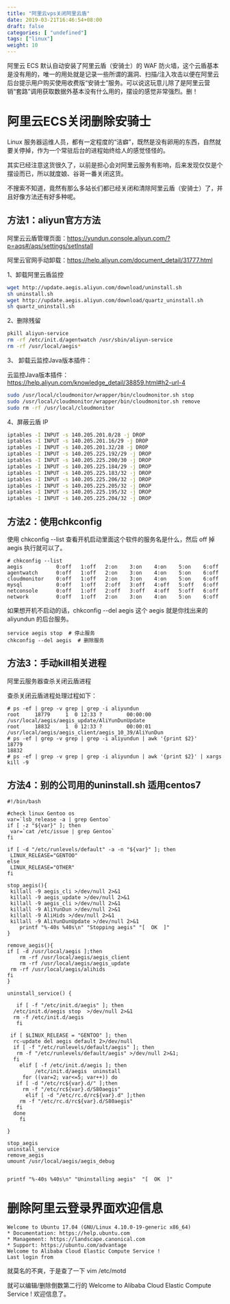 ```yaml
---
title: "阿里云vps关闭阿里云盾"
date: 2019-03-21T16:46:54+08:00
draft: false
categories: [ "undefined"]
tags: ["linux"]
weight: 10
---
```


阿里云 ECS 默认自动安装了阿里云盾（安骑士）的 WAF 防火墙，这个云盾基本是没有用的，唯一的用处就是记录一些所谓的漏洞、扫描/注入攻击以便在阿里云后台提示用户购买使用收费版“安骑士”服务。可以说这玩意儿除了是阿里云营销“套路”调用获取数据外基本没有什么用的，摆设的感觉非常强烈。删！
<!--more-->



# 阿里云ECS关闭删除安骑士

Linux 服务器运维人员，都有一定程度的“洁癖”，既然是没有卵用的东西，自然就要关停掉，作为一个常驻后台的进程始终给人的感觉怪怪的。

其实已经注意这货很久了，以前是担心会对阿里云服务有影响，后来发现仅仅是个摆设而已，所以就度娘、谷哥一番关闭这货。

不搜索不知道，竟然有那么多站长们都已经关闭和清除阿里云盾（安骑士）了，并且好像方法还有好多种呢。

## 方法1：aliyun官方方法

阿里云云盾管理页面：https://yundun.console.aliyun.com/?p=aqs#/aqs/settings/setInstall

阿里云官网手动卸载：https://help.aliyun.com/document_detail/31777.html

1、卸载阿里云盾监控

```bash
wget http://update.aegis.aliyun.com/download/uninstall.sh
sh uninstall.sh
wget http://update.aegis.aliyun.com/download/quartz_uninstall.sh
sh quartz_uninstall.sh
```

2、删除残留

```bash
pkill aliyun-service
rm -rf /etc/init.d/agentwatch /usr/sbin/aliyun-service
rm -rf /usr/local/aegis*
```

3、 卸载云监控Java版本插件：

云监控Java版本插件： https://help.aliyun.com/knowledge_detail/38859.html#h2-url-4

```bash
sudo /usr/local/cloudmonitor/wrapper/bin/cloudmonitor.sh stop
sudo /usr/local/cloudmonitor/wrapper/bin/cloudmonitor.sh remove
sudo rm -rf /usr/local/cloudmonitor
```

4、屏蔽云盾 IP​

```bash
iptables -I INPUT -s 140.205.201.0/28 -j DROP
iptables -I INPUT -s 140.205.201.16/29 -j DROP
iptables -I INPUT -s 140.205.201.32/28 -j DROP
iptables -I INPUT -s 140.205.225.192/29 -j DROP
iptables -I INPUT -s 140.205.225.200/30 -j DROP
iptables -I INPUT -s 140.205.225.184/29 -j DROP
iptables -I INPUT -s 140.205.225.183/32 -j DROP
iptables -I INPUT -s 140.205.225.206/32 -j DROP
iptables -I INPUT -s 140.205.225.205/32 -j DROP
iptables -I INPUT -s 140.205.225.195/32 -j DROP
iptables -I INPUT -s 140.205.225.204/32 -j DROP
```

## 方法2：使用chkconfig

使用 chkconfig --list 查看开机启动里面这个软件的服务名是什么，然后 off 掉 aegis 执行就可以了。

```
# chkconfig --list
aegis           0:off   1:off   2:on    3:on    4:on    5:on    6:off
agentwatch      0:off   1:off   2:on    3:on    4:on    5:on    6:off
cloudmonitor    0:off   1:off   2:on    3:on    4:on    5:on    6:off
mysql           0:off   1:off   2:off   3:off   4:off   5:off   6:off
netconsole      0:off   1:off   2:off   3:off   4:off   5:off   6:off
network         0:off   1:off   2:on    3:on    4:on    5:on    6:off
```

如果想开机不启动的话，chkconfig --del aegis 这个 aegis 就是你找出来的 aliyundun 的后台服务。

```
service aegis stop  # 停止服务
chkconfig --del aegis  # 删除服务
```
 
## 方法3：手动kill相关进程

阿里云服务器查杀关闭云盾进程

查杀关闭云盾进程处理过程如下：

```
# ps -ef | grep -v grep | grep -i aliyundun
root     18779     1  0 12:33 ?        00:00:00 /usr/local/aegis/aegis_update/AliYunDunUpdate
root     18832     1  0 12:33 ?        00:00:01 /usr/local/aegis/aegis_client/aegis_10_39/AliYunDun
# ps -ef | grep -v grep | grep -i aliyundun | awk '{print $2}'
18779
18832
# ps -ef | grep -v grep | grep -i aliyundun | awk '{print $2}' | xargs kill -9
```


## 方法4：别的公司用的uninstall.sh 适用centos7

```
#!/bin/bash

#check linux Gentoo os 
var=`lsb_release -a | grep Gentoo`
if [ -z "${var}" ]; then 
 var=`cat /etc/issue | grep Gentoo`
fi

if [ -d "/etc/runlevels/default" -a -n "${var}" ]; then
 LINUX_RELEASE="GENTOO"
else
 LINUX_RELEASE="OTHER"
fi

stop_aegis(){
 killall -9 aegis_cli >/dev/null 2>&1
 killall -9 aegis_update >/dev/null 2>&1
 killall -9 aegis_cli >/dev/null 2>&1
 killall -9 AliYunDun >/dev/null 2>&1
 killall -9 AliHids >/dev/null 2>&1
 killall -9 AliYunDunUpdate >/dev/null 2>&1
    printf "%-40s %40s\n" "Stopping aegis" "[  OK  ]"
}

remove_aegis(){
if [ -d /usr/local/aegis ];then
    rm -rf /usr/local/aegis/aegis_client
    rm -rf /usr/local/aegis/aegis_update
 rm -rf /usr/local/aegis/alihids
fi
}

uninstall_service() {
   
   if [ -f "/etc/init.d/aegis" ]; then
  /etc/init.d/aegis stop  >/dev/null 2>&1
  rm -f /etc/init.d/aegis 
   fi

 if [ $LINUX_RELEASE = "GENTOO" ]; then
  rc-update del aegis default 2>/dev/null
  if [ -f "/etc/runlevels/default/aegis" ]; then
   rm -f "/etc/runlevels/default/aegis" >/dev/null 2>&1;
  fi
    elif [ -f /etc/init.d/aegis ]; then
         /etc/init.d/aegis  uninstall
     for ((var=2; var<=5; var++)) do
   if [ -d "/etc/rc${var}.d/" ];then
     rm -f "/etc/rc${var}.d/S80aegis"
      elif [ -d "/etc/rc.d/rc${var}.d" ];then
    rm -f "/etc/rc.d/rc${var}.d/S80aegis"
   fi
  done
    fi

}

stop_aegis
uninstall_service
remove_aegis
umount /usr/local/aegis/aegis_debug


printf "%-40s %40s\n" "Uninstalling aegis"  "[  OK  ]"
```

# 删除阿里云登录界面欢迎信息

```
Welcome to Ubuntu 17.04 (GNU/Linux 4.10.0-19-generic x86_64)
* Documentation: https://help.ubuntu.com
* Management: https://landscape.canonical.com
* Support: https://ubuntu.com/advantage
Welcome to Alibaba Cloud Elastic Compute Service !
Last login from
```

就莫名的不爽，于是查了一下 vim /etc/motd

就可以编辑/删除倒数第二行的 Welcome to Alibaba Cloud Elastic Compute Service ! 欢迎信息了。